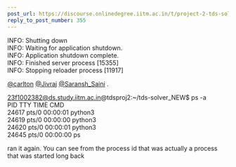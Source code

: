 ```yaml
---
post_url: https://discourse.onlinedegree.iitm.ac.in/t/project-2-tds-solver-discussion-thread/169029/356
reply_to_post_number: 355
---
```

INFO: Shutting down  
INFO: Waiting for application shutdown.  
INFO: Application shutdown complete.  
INFO: Finished server process [15355]  
INFO: Stopping reloader process [11917]

[@carlton](/u/carlton) [@Jivraj](/u/jivraj) [@Saransh\_Saini](/u/saransh_saini) .

23f1002382@ds.study.iitm.ac.in@tdsproj2:~/tds-solver\_NEW$ ps -a  
PID TTY TIME CMD  
24617 pts/0 00:00:01 python3  
24619 pts/0 00:00:00 python3  
24620 pts/0 00:00:01 python3  
24645 pts/0 00:00:00 ps

ran it again. You can see from the process id that was actually a process that was started long back